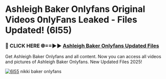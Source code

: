 # Ashleigh Baker Onlyfans Original Videos 0nlyFans Leaked - Files Updated! (6l55)

<h3>🔴 CLICK HERE 🌐==►► <a href="https://tinyurl.com/2wckxsce" rel="nofollow">Ashleigh Baker Onlyfans Updated Files</a></h3>

Get Ashleigh Baker Onlyfans and all content. Now you can access all videos and pictures of Ashleigh Baker Onlyfans. New Updated Files 2025!

[![6l55](https://i.imgur.com/AFduVYN.gif)](https://tinyurl.com/2wckxsce)
nikki baker onlyfans